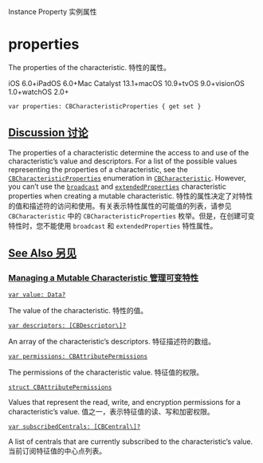 Instance Property 实例属性

# properties 

The properties of the characteristic.
特性的属性。

iOS 6.0+iPadOS 6.0+Mac Catalyst 13.1+macOS 10.9+tvOS 9.0+visionOS 1.0+watchOS 2.0+

```
var properties: CBCharacteristicProperties { get set }
```



## [Discussion 讨论](https://developer.apple.com/documentation/corebluetooth/cbmutablecharacteristic/properties#Discussion)

The properties of a characteristic determine the access to and use of the characteristic’s value and descriptors. For a list of the possible values representing the properties of a characteristic, see the [`CBCharacteristicProperties`](https://developer.apple.com/documentation/corebluetooth/cbcharacteristicproperties) enumeration in [`CBCharacteristic`](https://developer.apple.com/documentation/corebluetooth/cbcharacteristic). However, you can’t use the [`broadcast`](https://developer.apple.com/documentation/corebluetooth/cbcharacteristicproperties/broadcast) and [`extendedProperties`](https://developer.apple.com/documentation/corebluetooth/cbcharacteristicproperties/extendedproperties) characteristic properties when creating a mutable characteristic.
特性的属性决定了对特性的值和描述符的访问和使用。有关表示特性属性的可能值的列表，请参见 `CBCharacteristic` 中的 `CBCharacteristicProperties` 枚举。但是，在创建可变特性时，您不能使用 `broadcast` 和 `extendedProperties` 特性属性。



## [See Also 另见](https://developer.apple.com/documentation/corebluetooth/cbmutablecharacteristic/properties#see-also)

### [Managing a Mutable Characteristic 管理可变特性](https://developer.apple.com/documentation/corebluetooth/cbmutablecharacteristic/properties#Managing-a-Mutable-Characteristic)

[`var value: Data?`](https://developer.apple.com/documentation/corebluetooth/cbmutablecharacteristic/value)

The value of the characteristic.
特性的值。

[`var descriptors: [CBDescriptor\]?`](https://developer.apple.com/documentation/corebluetooth/cbmutablecharacteristic/descriptors)

An array of the characteristic’s descriptors.
特征描述符的数组。

[`var permissions: CBAttributePermissions`](https://developer.apple.com/documentation/corebluetooth/cbmutablecharacteristic/permissions)

The permissions of the characteristic value.
特征值的权限。

[`struct CBAttributePermissions`](https://developer.apple.com/documentation/corebluetooth/cbattributepermissions)

Values that represent the read, write, and encryption permissions for a characteristic’s value.
值之一，表示特征值的读、写和加密权限。

[`var subscribedCentrals: [CBCentral\]?`](https://developer.apple.com/documentation/corebluetooth/cbmutablecharacteristic/subscribedcentrals)

A list of centrals that are currently subscribed to the characteristic’s value.
当前订阅特征值的中心点列表。
